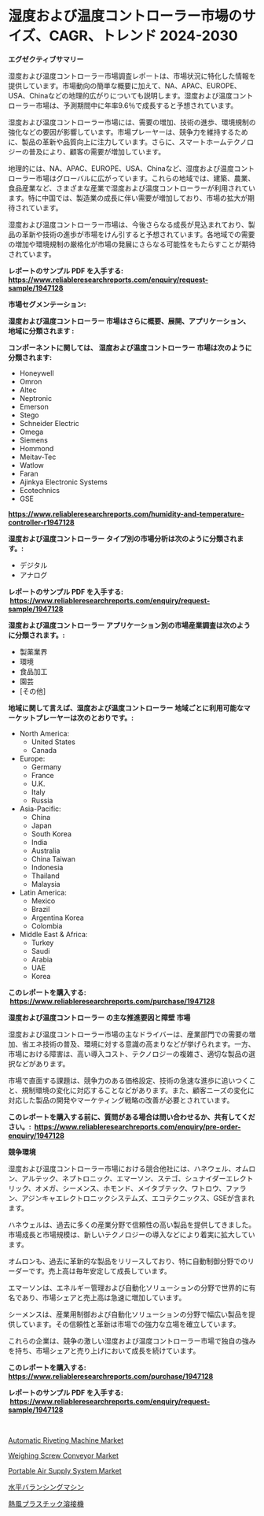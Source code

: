 <p><h1>湿度および温度コントローラー市場のサイズ、CAGR、トレンド 2024-2030</h1></p><p><strong>エグゼクティブサマリー</strong></p>
<p><p>湿度および温度コントローラー市場調査レポートは、市場状況に特化した情報を提供しています。市場動向の簡単な概要に加えて、NA、APAC、EUROPE、USA、Chinaなどの地理的広がりについても説明します。湿度および温度コントローラー市場は、予測期間中に年率9.6％で成長すると予想されています。</p><p>湿度および温度コントローラー市場には、需要の増加、技術の進歩、環境規制の強化などの要因が影響しています。市場プレーヤーは、競争力を維持するために、製品の革新や品質向上に注力しています。さらに、スマートホームテクノロジーの普及により、顧客の需要が増加しています。</p><p>地理的には、NA、APAC、EUROPE、USA、Chinaなど、湿度および温度コントローラー市場はグローバルに広がっています。これらの地域では、建築、農業、食品産業など、さまざまな産業で湿度および温度コントローラーが利用されています。特に中国では、製造業の成長に伴い需要が増加しており、市場の拡大が期待されています。</p><p>湿度および温度コントローラー市場は、今後さらなる成長が見込まれており、製品の革新や技術の進歩が市場をけん引すると予想されています。各地域での需要の増加や環境規制の厳格化が市場の発展にさらなる可能性をもたらすことが期待されています。</p></p>
<p><strong>レポートのサンプル PDF を入手する: <a href="https://www.reliableresearchreports.com/enquiry/request-sample/1947128">https://www.reliableresearchreports.com/enquiry/request-sample/1947128</a></strong></p>
<p><strong>市場セグメンテーション:</strong></p>
<p><strong> 湿度および温度コントローラー 市場はさらに概要、展開、アプリケーション、地域に分類されます :</strong></p>
<p><strong>コンポーネントに関しては、 湿度および温度コントローラー 市場は次のように分類されます: &nbsp;</strong></p>
<p><ul><li>Honeywell</li><li>Omron</li><li>Altec</li><li>Neptronic</li><li>Emerson</li><li>Stego</li><li>Schneider Electric</li><li>Omega</li><li>Siemens</li><li>Hommond</li><li>Meitav-Tec</li><li>Watlow</li><li>Faran</li><li>Ajinkya Electronic Systems</li><li>Ecotechnics</li><li>GSE</li></ul></p>
<p><strong><a href="https://www.reliableresearchreports.com/humidity-and-temperature-controller-r1947128">https://www.reliableresearchreports.com/humidity-and-temperature-controller-r1947128</a></strong></p>
<p><strong> 湿度および温度コントローラー タイプ別の市場分析は次のように分類されます。:</strong></p>
<p><ul><li>デジタル</li><li>アナログ</li></ul></p>
<p><strong>レポートのサンプル PDF を入手する: &nbsp;<a href="https://www.reliableresearchreports.com/enquiry/request-sample/1947128">https://www.reliableresearchreports.com/enquiry/request-sample/1947128</a></strong></p>
<p><strong> 湿度および温度コントローラー アプリケーション別の市場産業調査は次のように分類されます。:</strong></p>
<p><ul><li>製薬業界</li><li>環境</li><li>食品加工</li><li>園芸</li><li>[その他]</li></ul></p>
<p><strong>地域に関して言えば、湿度および温度コントローラー 地域ごとに利用可能なマーケットプレーヤーは次のとおりです。:</strong></p>
<p><ul>
    <li>
        North America:
        <ul>
            <li>United States</li>
            <li>Canada</li>
        </ul>
    </li>
    <li>
        Europe:
        <ul>
            <li>Germany</li>
            <li>France</li>
            <li>U.K.</li>
            <li>Italy</li>
            <li>Russia</li>
        </ul>
    </li>
    <li>
        Asia-Pacific:
        <ul>
            <li>China</li>
            <li>Japan</li>
            <li>South Korea</li>
            <li>India</li>
            <li>Australia</li>
            <li>China Taiwan</li>
            <li>Indonesia</li>
            <li>Thailand</li>
            <li>Malaysia</li>
        </ul>
    </li>
    <li>
        Latin America:
        <ul>
            <li>Mexico</li>
            <li>Brazil</li>
            <li>Argentina Korea</li>
            <li>Colombia</li>
        </ul>
    </li>
    <li>
        Middle East & Africa:
        <ul>
            <li>Turkey</li>
            <li>Saudi</li>
            <li>Arabia</li>
            <li>UAE</li>
            <li>Korea</li>
        </ul>
    </li>
    </ul></p>
<p><strong>このレポートを購入する: &nbsp;<a href="https://www.reliableresearchreports.com/purchase/1947128">https://www.reliableresearchreports.com/purchase/1947128</a></strong></p>
<p><strong>湿度および温度コントローラー の主な推進要因と障壁 市場</strong></p>
<p><p>湿度および温度コントローラー市場の主なドライバーは、産業部門での需要の増加、省エネ技術の普及、環境に対する意識の高まりなどが挙げられます。一方、市場における障害は、高い導入コスト、テクノロジーの複雑さ、適切な製品の選択などがあります。</p><p>市場で直面する課題は、競争力のある価格設定、技術の急速な進歩に追いつくこと、規制環境の変化に対応することなどがあります。また、顧客ニーズの変化に対応した製品の開発やマーケティング戦略の改善が必要とされています。</p></p>
<p><strong>このレポートを購入する前に、質問がある場合は問い合わせるか、共有してください。:&nbsp; <a href="https://www.reliableresearchreports.com/enquiry/pre-order-enquiry/1947128">https://www.reliableresearchreports.com/enquiry/pre-order-enquiry/1947128</a></strong></p>
<p><strong>競争環境</strong></p>
<p><p>湿度および温度コントローラー市場における競合他社には、ハネウェル、オムロン、アルテック、ネプトロニック、エマーソン、ステゴ、シュナイダーエレクトリック、オメガ、シーメンス、ホモンド、メイタブテック、ワトロウ、ファラン、アジンキャエレクトロニックシステムズ、エコテクニックス、GSEが含まれます。</p><p>ハネウェルは、過去に多くの産業分野で信頼性の高い製品を提供してきました。市場成長と市場規模は、新しいテクノロジーの導入などにより着実に拡大しています。</p><p>オムロンも、過去に革新的な製品をリリースしており、特に自動制御分野でのリーダーです。売上高は毎年安定して成長しています。</p><p>エマーソンは、エネルギー管理および自動化ソリューションの分野で世界的に有名であり、市場シェアと売上高は急速に増加しています。</p><p>シーメンスは、産業用制御および自動化ソリューションの分野で幅広い製品を提供しています。その信頼性と革新は市場での強力な立場を確立しています。</p><p>これらの企業は、競争の激しい湿度および温度コントローラー市場で独自の強みを持ち、市場シェアと売り上げにおいて成長を続けています。</p></p>
<p><strong>このレポートを購入する: &nbsp; <a href="https://www.reliableresearchreports.com/purchase/1947128">https://www.reliableresearchreports.com/purchase/1947128</a></strong></p>
<p><strong>レポートのサンプル PDF を入手する: &nbsp;<a href="https://www.reliableresearchreports.com/enquiry/request-sample/1947128">https://www.reliableresearchreports.com/enquiry/request-sample/1947128</a></strong><strong></strong></p>
<p>&nbsp;</p>
<p><p><a href="https://github.com/joannesouthgate/Market-Research-Report-List-2/blob/main/automatic-riveting-machine-market.md">Automatic Riveting Machine Market</a></p><p><a href="https://github.com/nicholepatriciadoylenwnrjr0/Market-Research-Report-List-2/blob/main/weighing-screw-conveyor-market.md">Weighing Screw Conveyor Market</a></p><p><a href="https://view.publitas.com/reportprime-1/portable-air-supply-system-market-report-reveals-the-latest-trends-and-growth-opportunities-of-this-market/">Portable Air Supply System Market</a></p><p><a href="https://github.com/cbigkbh02719/Market-Research-Report-List-1/blob/main/868819933030.md">水平バランシングマシン</a></p><p><a href="https://github.com/ReganWisoky2023/Market-Research-Report-List-1/blob/main/885315733031.md">熱風プラスチック溶接機</a></p></p>